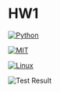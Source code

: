 # HW1

[![Python](https://img.shields.io/badge/Python-3.13-blue?style=for-the-badge&logo=python&logoColor=blue)](https://docs.python.org/3.13/whatsnew/3.13.html)

[![MIT](https://img.shields.io/badge/License-MIT-red?style=for-the-badge)](https://opensource.org/license/mit)

[![Linux](https://img.shields.io/badge/Platform-Linux-yellow?style=for-the-badge&logo=linux&logoColor=blue)](https://www.linux.org/)

![Test Result](https://github.com/CSC510-YTS/HW1/actions/workflows/python-app.yml/badge.svg)